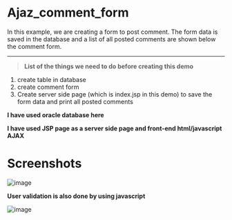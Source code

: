 # Ajaz_comment_form
In this example, we are creating a form to post comment. The form data is saved in the database and a list of all posted comments are shown below the comment form.

<hr>

>**List of the things we need to do before creating this demo**
1. create table in database<br>
2. create comment form<br>
3. Create server side page (which is index.jsp in this demo) to save the form data and print all posted comments

**I have used oracle database here** <br>

**I have used JSP page as a server side page and front-end html/javascript AJAX**

# Screenshots

![image](https://user-images.githubusercontent.com/52199294/62814309-a9e83280-bb2d-11e9-8921-438f31031073.png)


**User validation is also done by using javascript**

![image](https://user-images.githubusercontent.com/52199294/62814578-13b50c00-bb2f-11e9-96ae-e0e8f71e894c.png)



